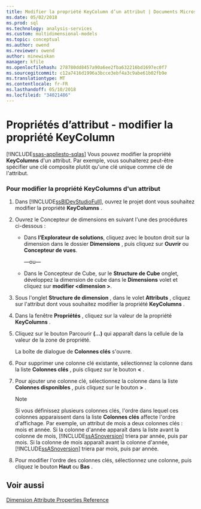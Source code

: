 ```yaml
---
title: Modifier la propriété KeyColumn d’un attribut | Documents Microsoft
ms.date: 05/02/2018
ms.prod: sql
ms.technology: analysis-services
ms.custom: multidimensional-models
ms.topic: conceptual
ms.author: owend
ms.reviewer: owend
author: minewiskan
manager: kfile
ms.openlocfilehash: 278780dd8457a90a6ee2fba632216bd1697ec0f7
ms.sourcegitcommit: c12a7416d1996a3bcce3ebf4a3c9abe61b02fb9e
ms.translationtype: MT
ms.contentlocale: fr-FR
ms.lasthandoff: 05/10/2018
ms.locfileid: "34021486"
---
```

# <a name="attribute-properties---modify-the-keycolumn-property"></a>Propriétés d’attribut - modifier la propriété KeyColumn
[!INCLUDE[ssas-appliesto-sqlas](../../includes/ssas-appliesto-sqlas.md)]
  Vous pouvez modifier la propriété **KeyColumns** d'un attribut. Par exemple, vous souhaiterez peut-être spécifier une clé composite plutôt qu'une clé unique comme clé de l'attribut.  
  
### <a name="to-modify-the-keycolumns-property-of-an-attribute"></a>Pour modifier la propriété KeyColumns d'un attribut  
  
1.  Dans [!INCLUDE[ssBIDevStudioFull](../../includes/ssbidevstudiofull-md.md)], ouvrez le projet dont vous souhaitez modifier la propriété **KeyColumns** .  
  
2.  Ouvrez le Concepteur de dimensions en suivant l'une des procédures ci-dessous :  
  
    -   Dans **l’Explorateur de solutions**, cliquez avec le bouton droit sur la dimension dans le dossier **Dimensions** , puis cliquez sur **Ouvrir** ou **Concepteur de vues**.  
  
         —ou—  
  
    -   Dans le Concepteur de Cube, sur le **Structure de Cube** onglet, développez la dimension de cube dans le **Dimensions** volet et cliquez sur **modifier \<dimension >**.  
  
3.  Sous l'onglet **Structure de dimension** , dans le volet **Attributs** , cliquez sur l'attribut dont vous souhaitez modifier la propriété **KeyColumns** .  
  
4.  Dans la fenêtre **Propriétés** , cliquez sur la valeur de la propriété **KeyColumns** .  
  
5.  Cliquez sur le bouton Parcourir **(...)** qui apparaît dans la cellule de la valeur de la zone de propriété.  
  
     La boîte de dialogue de **Colonnes clés** s'ouvre.  
  
6.  Pour supprimer une colonne clé existante, sélectionnez la colonne dans la liste **Colonnes clés** , puis cliquez sur le bouton **\<** .  
  
7.  Pour ajouter une colonne clé, sélectionnez la colonne dans la liste **Colonnes disponibles** , puis cliquez sur le bouton **>** .  
  
    > [!NOTE]  
    >  Si vous définissez plusieurs colonnes clés, l'ordre dans lequel ces colonnes apparaissent dans la liste **Colonnes clés** affecte l'ordre d'affichage. Par exemple, un attribut de mois a deux colonnes clés : mois et année. Si la colonne d'année apparaît dans la liste avant la colonne de mois, [!INCLUDE[ssASnoversion](../../includes/ssasnoversion-md.md)] triera par année, puis par mois. Si la colonne de mois apparaît avant la colonne d'année, [!INCLUDE[ssASnoversion](../../includes/ssasnoversion-md.md)] triera par mois, puis par année.  
  
8.  Pour modifier l'ordre des colonnes clés, sélectionnez une colonne, puis cliquez le bouton **Haut** ou **Bas** .  
  
## <a name="see-also"></a>Voir aussi  
 [Dimension Attribute Properties Reference](../../analysis-services/multidimensional-models/dimension-attribute-properties-reference.md)  
  
  

